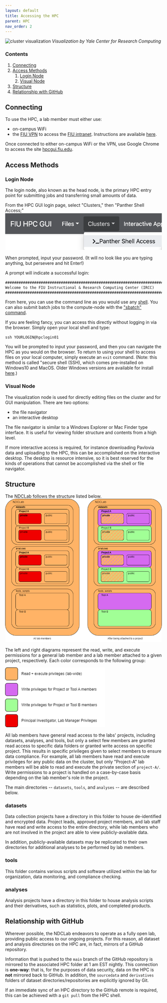 ```yaml
---
layout: default
title: Accessing the HPC
parent: HPC
nav_order: 2
---
```


![cluster visualization](https://raw.githubusercontent.com/NDCLab/wiki/main/docs/_assets/hpc/cluster.png)
*Visualization by Yale Center for Research Computing*

### Contents
1. [Connecting](#connecting)
2. [Access Methods](#access-methods)
    1. [Login Node](#login-node)
    2. [Visual Node](#visual-node)
2. [Structure](#structure)
3. [Relationship with GitHub](#relationship-with-github)

## Connecting
To use the HPC, a lab member must either use:
- on-campus WiFi
- the [FIU VPN](https://network.fiu.edu/vpn/) to access the [FIU intranet](https://en.wikipedia.org/wiki/Intranet). Instructions are available [here](https://fiu.service-now.com/sp?id=kb_article&sys_id=6c3c789ddb899780b16af969af96193d).

Once connected to either on-campus WiFi or the VPN, use Google Chrome to access the site [hpcgui.fiu.edu](hpcgui.fiu.edu).


## Access Methods
### Login Node
The login node, also known as the head node, is the primary HPC entry point for submitting jobs and transferring small amounts of data.

From the HPC GUI login page, select "Clusters," then "Panther Shell Access;"
![shell-access](https://raw.githubusercontent.com/NDCLab/wiki/main/docs/_assets/hpc/shell-access.png)

When prompted, input your password. (It will no look like you are typing anything, but persevere and hit Enter!)

A prompt will indicate a successful login:
```
#######################################################################
Welcome to the FIU Instructional & Research Computing Center (IRCC)
#######################################################################
```

From here, you can use the command line as you would use any [shell](https://ndclab.github.io/wiki/docs/technical-docs/shell.html). You can also submit batch jobs to the compute-node with the ["sbatch" command](https://ndclab.github.io/wiki/docs/hpc/jobs.html).

If you are feeling fancy, you can access this directly without logging in via the browser.  Simply open your local shell and type:
```
ssh YOURLOGIN@hpclogin01
```

You will be prompted to input your password, and then you can navigate the HPC as you would on the browser. To return to using your shell to access files on your local computer, simply execute an `exit` command.  (Note: this method is called "secure shell (SSH), which comes pre-installed on Windows10 and MacOS. Older Windows versions are available for install [here](https://docs.microsoft.com/en-us/windows-server/administration/openssh/openssh_install_firstuse).)

### Visual Node
The visualization node is used for directly editing files on the cluster and for GUI manipulation. There are two options:
- the file navigator
- an interactive desktop

The file navigator is similar to a Windows Explorer or Mac Finder type interface. It is useful for viewing folder structure and contents from a high level.

If more interactive access is required, for instance downloading Pavlovia data and uploading to the HPC, this can be accomplished on the interactive desktop. The desktop is resource intensive, so it is best reserved for the kinds of operations that cannot be accomplished via the shell or file navigator.


## Structure

The NDCLab follows the structure listed below.
![NDCLab_privileges drawio](https://raw.githubusercontent.com/NDCLab/wiki/main/docs/_assets/hpc/NDCLab_privileges_all_lab_members.drawio.png)

The left and right diagrams represent the read, write, and execute permissions for a general lab member and a lab member attached to a given project, respectively. Each color corresponds to the following group:

![colorcode](https://raw.githubusercontent.com/NDCLab/wiki/main/docs/_assets/hpc/Privileges_legend_transparent.drawio.png)

All lab members have general read access to the labs' projects, including datasets, analyses, and tools, but only a select few members are granted read access to specific data folders or granted write access on specific project. This results in specific privileges given to select members to ensure data compliance. For example, all lab members have read and execute privileges for any public data on the cluster, but only "Project-A" lab members will be able to read and execute the private section of `project-A/`. Write permissions to a project is handled on a case-by-case basis depending on the lab member's role in the project.

The main directories -- `datasets`, `tools`, and `analyses` -- are described below.

### datasets
Data collection projects have a directory in this folder to house de-identified and encrypted data. Project leads, approved project members, and lab staff have read and write access to the entire directory, while lab members who are not involved in the project are able to view publicly-available data.

In addition, publicly-available datasets may be replicated to their own directories for additional analyses to be performed by lab members.

### tools
This folder contains various scripts and software utilized within the lab for organization, data monitoring, and compliance checking. 

### analyses
Analysis projects have a directory in this folder to house analysis scripts and their derivatives, such as statistics, plots, and completed products.


## Relationship with GitHub
Wherever possible, the NDCLab endeavors to operate as a fully open lab, providing public access to our ongoing projects. For this reason, all dataset and analysis directories on the HPC are, in fact, mirrors of a GitHub repository.

Information that is pushed to the `main` branch of the GitHub repository is mirrored to the associated HPC folder at 1 am EST nightly. This connection is **one-way**: that is, for the purposes of data security, data on the HPC is **not** mirrored back to GitHub. In addition, the `sourcedata` and `derivatives` folders of dataset directories/repositories are explicitly ignored by Git.

If an immediate sync of an HPC directory to the GitHub remote is required, this can be achieved with a `git pull` from the HPC shell.
